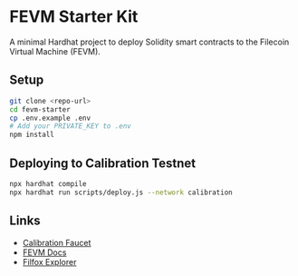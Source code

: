 # FEVM Starter Kit

A minimal Hardhat project to deploy Solidity smart contracts to the Filecoin Virtual Machine (FEVM).

## Setup

```bash
git clone <repo-url>
cd fevm-starter
cp .env.example .env
# Add your PRIVATE_KEY to .env
npm install
```

## Deploying to Calibration Testnet

```bash
npx hardhat compile
npx hardhat run scripts/deploy.js --network calibration
```

## Links
- [Calibration Faucet](https://faucet.calibration.fildev.network/)
- [FEVM Docs](https://docs.filecoin.io/smart-contracts/ethereum/)
- [Filfox Explorer](https://calibration.filfox.info/en)
